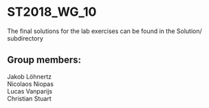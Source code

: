 # ST2018_WG_10

The final solutions for the lab exercises can be found in the Solution/ subdirectory

## Group members:

Jakob Löhnertz  
Nicolaos Niopas  
Lucas Vanparijs  
Christian Stuart  
